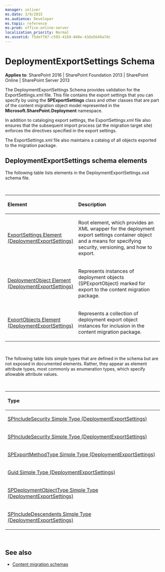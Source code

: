 ```yaml
---
manager: soliver
ms.date: 3/9/2015
ms.audience: Developer
ms.topic: reference
ms.prod: office-online-server
localization_priority: Normal
ms.assetid: f5deff87-c593-41b9-840e-43da5649a7dc
---
```


# DeploymentExportSettings Schema

**Applies to**: SharePoint 2016 | SharePoint Foundation 2013 | SharePoint Online | SharePoint Server 2013

The DeploymentExportSettings Schema provides validation for the ExportSettings.xml file. This file contains the export settings that you can specify by using the **SPExportSettings** class and other classes that are part of the content migration object model represented in the **Microsoft.SharePoint.Deployment** namespace.

In addition to cataloging export settings, the ExportSettings.xml file also ensures that the subsequent import process (at the migration target site) enforces the directives specified in the export settings.

The ExportSettings.xml file also maintains a catalog of all objects exported to the migration package.

## DeploymentExportSettings schema elements

The following table lists elements in the DeploymentExportSettings.xsd schema file.

<br/>

<table>
<colgroup>
<col width="40%" />
<col width="60%" />
</colgroup>
<thead>
<tr class="header">
<th align="left"><p>Element</p></th>
<th align="left"><p>Description</p></th>
</tr>
</thead>
<tbody>
<tr class="odd">
<td align="left"><p><a href="exportsettings-element-deploymentexportsettings.md">ExportSettings Element (DeploymentExportSettings)</a></p></td>
<td align="left"><p>Root element, which provides an XML wrapper for the deployment export settings container object and a means for specifying security, versioning, and how to export.</p></td>
</tr>
<tr class="even">
<td align="left"><p><a href="deploymentobject-element-deploymentexportsettings.md">DeploymentObject Element (DeploymentExportSettings)</a></p></td>
<td align="left"><p>Represents instances of deployment objects (<span sdata="cer" target="T:Microsoft.SharePoint.Deployment.SPExportObject"><span class="nolink">SPExportObject</span></span>) marked for export to the content migration package.</p></td>
</tr>
<tr class="odd">
<td align="left"><p><a href="exportobjects-element-deploymentexportsettings.md">ExportObjects Element (DeploymentExportSettings)</a></p></td>
<td align="left"><p>Represents a collection of deployment export object instances for inclusion in the content migration package.</p></td>
</tr>
</tbody>
</table>

<br/>

The following table lists simple types that are defined in the schema but are not exposed in documented elements. Rather, they appear as element attribute types, most commonly as enumeration types, which specify allowable attribute values.

<br/>

<table>
<colgroup>
<col width="50%" />
</colgroup>
<thead>
<tr class="header">
<th align="left"><p>Type</p></th>
</tr>
</thead>
<tbody>
<tr class="odd">
<td align="left"><p><a href="spincludesecurity-simple-type-deploymentexportsettings.md">SPIncludeSecurity Simple Type (DeploymentExportSettings)</a></p></td>
</tr>
<tr class="even">
<td align="left"><p><a href="spincludesecurity-simple-type-deploymentexportsettings.md">SPIncludeSecurity Simple Type (DeploymentExportSettings)</a></p></td>
</tr>
<tr class="odd">
<td align="left"><p><a href="spexportmethodtype-simple-type-deploymentexportsettings.md">SPExportMethodType Simple Type (DeploymentExportSettings)</a></p></td>
</tr>
<tr class="even">
<td align="left"><p><a href="guid-simple-type-deploymentexportsettings.md">Guid Simple Type (DeploymentExportSettings)</a></p></td>
</tr>
<tr class="odd">
<td align="left"><p><a href="spdeploymentobjecttype-simple-type-deploymentexportsettings.md">SPDeploymentObjectType Simple Type (DeploymentExportSettings)</a></p></td>
</tr>
<tr class="even">
<td align="left"><p><a href="spincludedescendents-simple-type-deploymentexportsettings.md">SPIncludeDescendents Simple Type (DeploymentExportSettings)</a></p></td>
</tr>
</tbody>
</table>

<br/>

## See also

- [Content migration schemas](content-migration-schemas.md)








